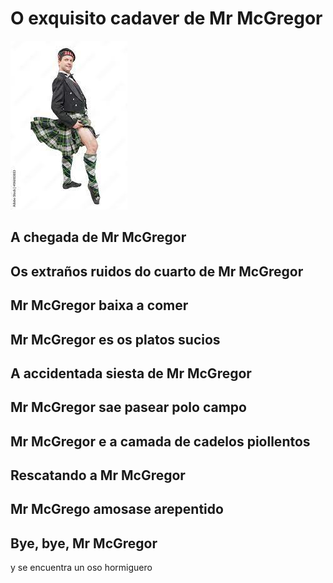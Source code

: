 # O exquisito cadaver de Mr McGregor
![Mr McGregor](./resources/mcgregor.jpeg)

## A chegada de Mr McGregor
<!-- milabgrundy -->
## Os extraños ruidos do cuarto de Mr McGregor
<!-- CaamanhoPampin -->
## Mr McGregor baixa a comer
<!-- marisolpa -->
## Mr McGregor es os platos sucios
<!-- lugesbe -->
## A accidentada siesta de Mr McGregor
<!-- ffanecaa -->
## Mr McGregor sae pasear polo campo
<!-- man80vil -->
## Mr McGregor e a camada de cadelos piollentos
<!-- EduMoure -->
## Rescatando a Mr McGregor
<!-- olaia-recalde -->
## Mr McGrego amosase arepentido
<!-- 0IvanTC -->
## Bye, bye, Mr McGregor
<!-- Carmen100f -->
y se encuentra un oso hormiguero